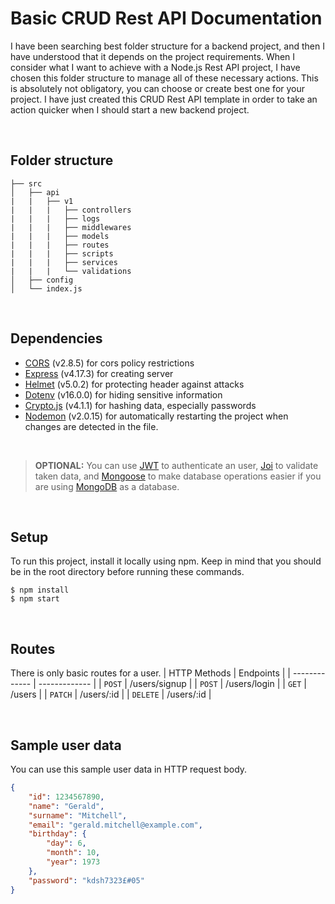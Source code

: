 # Basic CRUD Rest API Documentation
I have been searching best folder structure for a backend project, and then I have understood that it depends on the project requirements. When I consider what I want to achieve with a Node.js Rest API project, I have chosen this folder structure to manage all of these necessary actions. This is absolutely not obligatory, you can choose or create best one for your project. I have just created this CRUD Rest API template in order to take an action quicker when I should start a new backend project.

<br/>

## Folder structure
```
├── src
│   ├── api
|   |   ├── v1
|   |   |   ├── controllers
|   |   |   ├── logs
|   |   |   ├── middlewares
|   |   |   ├── models
|   |   |   ├── routes
|   |   |   ├── scripts
|   |   |   ├── services
|   |   |   └── validations
│   ├── config
│   └── index.js
```

<br/>

## Dependencies
* [CORS](https://www.npmjs.com/package/cors)
(v2.8.5) for cors policy restrictions
* [Express](https://www.npmjs.com/package/express)
(v4.17.3) for creating server
* [Helmet](https://www.npmjs.com/package/helmet)
(v5.0.2) for protecting header against attacks
* [Dotenv](https://www.npmjs.com/package/dotenv)
(v16.0.0) for hiding sensitive information
* [Crypto.js](https://www.npmjs.com/package/crypto-js)
(v4.1.1) for hashing data, especially passwords
* [Nodemon](https://www.npmjs.com/package/nodemon)
(v2.0.15) for automatically restarting the project when changes are detected in the file.

<br/>

> **OPTIONAL:** You can use [JWT](https://www.npmjs.com/package/jsonwebtoken) to authenticate an user, [Joi](https://joi.dev/) to validate taken data, and [Mongoose](https://www.npmjs.com/package/mongoose) to make database operations easier if you are using [MongoDB](https://www.mongodb.com/) as a database.

<br/>

## Setup
To run this project, install it locally using npm. Keep in mind that you should be in the root directory before running these commands.
```
$ npm install
$ npm start
```

<br/>

## Routes
There is only basic routes for a user.
| HTTP Methods  | Endpoints     |
| ------------- | ------------- | 
| `POST`        | /users/signup | 
| `POST`        | /users/login  | 
| `GET`         | /users        | 
| `PATCH`       | /users/:id    | 
| `DELETE`      | /users/:id    | 

<br/>

## Sample user data
You can use this sample user data in HTTP request body.
```json
{
    "id": 1234567890,
    "name": "Gerald",
    "surname": "Mitchell",
    "email": "gerald.mitchell@example.com",
    "birthday": {
        "day": 6,
        "month": 10,
        "year": 1973
    },
    "password": "kdsh7323£#05"
}
```